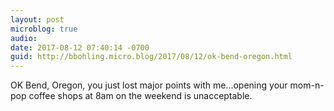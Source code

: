 ```yaml
---
layout: post
microblog: true
audio: 
date: 2017-08-12 07:40:14 -0700
guid: http://bbohling.micro.blog/2017/08/12/ok-bend-oregon.html
---
```

OK Bend, Oregon, you just lost major points with me...opening your mom-n-pop coffee shops at 8am on the weekend is unacceptable.

